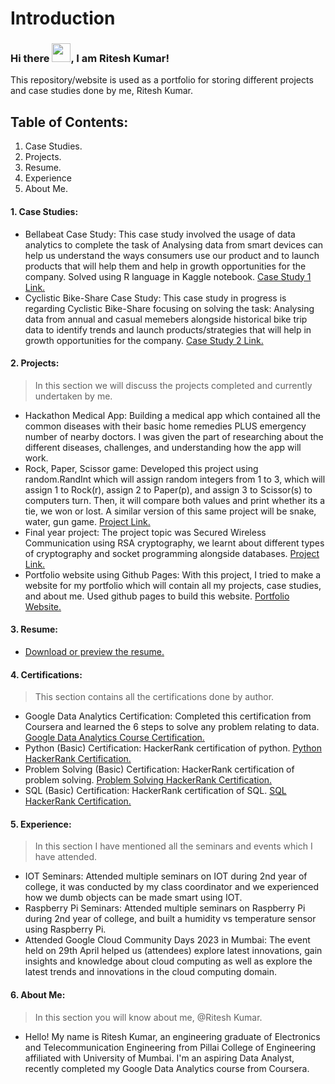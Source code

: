 # Introduction
### Hi there <img src="https://raw.githubusercontent.com/MartinHeinz/MartinHeinz/master/wave.gif" width="30px">, I am Ritesh Kumar!
This repository/website is used as a portfolio for storing different projects and case studies done by me, Ritesh Kumar.

Table of Contents:
---

1. Case Studies.
2. Projects.
3. Resume.
4. Experience
5. About Me.

#### 1. Case Studies:
<!-- In this section we will discuss the case studies completed and currently undertaken by me. Several case studies will be done in near future using my recently acquired skills during my Google Data Analytics Course. -->
* Bellabeat Case Study: This case study involved the usage of data analytics to complete the task of Analysing data from smart devices can help us understand the ways consumers use our product and to launch products that will help them and help in growth opportunities for the company. Solved using R language in Kaggle notebook.
[Case Study 1 Link.](https://www.kaggle.com/code/eta43riteshkumar/bellabeat-case-study-2-gdac)
* Cyclistic Bike-Share Case Study: This case study in progress is regarding Cyclistic Bike-Share focusing on solving the task: Analysing data from annual and casual memebers alongside historical bike trip data to identify trends and launch products/strategies that will help in growth opportunities for the company.
[Case Study 2 Link.]()

#### 2. Projects:
 > In this section we will discuss the projects completed and currently undertaken by me.
* Hackathon Medical App: Building a medical app which contained all the common diseases with their basic home remedies PLUS emergency number of nearby doctors. I was given the part of researching about the different diseases, challenges, and understanding how the app will work.
* Rock, Paper, Scissor game: Developed this project using random.RandInt which will assign random integers from 1 to 3, which will assign 1 to Rock(r), assign 2 to Paper(p), and assign 3 to Scissor(s) to computers turn. Then, it will compare both values and print whether its a tie, we won or lost. A similar version of this same project will be snake, water, gun game. [Project Link.](https://github.com/Ritesh-zt0/riteshkumar.github.io/blob/main/rock%2Cpaper%2Cscissor%20game.py)
* Final year project: The project topic was Secured Wireless Communication using RSA cryptography, we learnt about different types of cryptography and socket programming alongside databases. [Project Link.](https://github.com/Ritesh-zt0/riteshkumar.github.io/blob/main/Final%20BE%20Blackbook.pdf)
* Portfolio website using Github Pages: With this project, I tried to make a website for my portfolio which will contain all my projects, case studies, and about me. Used github pages to build this website. [Portfolio Website.](https://ritesh-zt0.github.io/riteshkumar.github_portfolio.io/)

#### 3. Resume:
* [Download or preview the resume.](https://github.com/Ritesh-zt0/riteshkumar.github.io/blob/main/Ritesh_Resume_2023.pdf)

#### 4. Certifications:
 > This section contains all the certifications done by author.
* Google Data Analytics Certification: Completed this certification from Coursera and learned the 6 steps to solve any problem relating to data. [Google Data Analytics Course Certification.](https://www.coursera.org/account/accomplishments/specialization/certificate/E9D5PH3AFTQU)
* Python (Basic) Certification: HackerRank certification of python. [Python HackerRank Certification.](https://www.hackerrank.com/certificates/7f1ce0ec6aba)
* Problem Solving (Basic) Certification: HackerRank certification of problem solving. [Problem Solving HackerRank Certification.](https://www.hackerrank.com/certificates/2c358870b981)
* SQL (Basic) Certification: HackerRank certification of SQL. [SQL HackerRank Certification.](https://www.hackerrank.com/certificates/5d33b416e53f)

#### 5. Experience:
 > In this section I have mentioned all the seminars and events which I have attended.
* IOT Seminars: Attended multiple seminars on IOT during 2nd year of college, it was conducted by my class coordinator and we experienced how we dumb objects can be made smart using IOT.
* Raspberry Pi Seminars: Attended multiple seminars on Raspberry Pi during 2nd year of college, and built a humidity vs temperature sensor using Raspberry Pi.
* Attended Google Cloud Community Days 2023 in Mumbai: The event held on 29th April helped us (attendees) explore latest innovations, gain insights and knowledge about cloud computing as well as explore the latest trends and innovations in the cloud computing domain.

#### 6. About Me:
 > In this section you will know about me, @Ritesh Kumar.
* Hello! My name is Ritesh Kumar, an engineering graduate of Electronics and Telecommunication Engineering from Pillai College of Engineering affiliated with University of Mumbai. I'm an aspiring Data Analyst, recently completed my Google Data Analytics course from Coursera.
 
